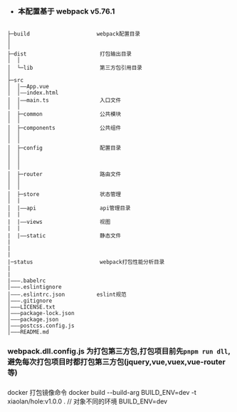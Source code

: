 - ### 本配置基于 webpack v5.76.1

```

├─build                     webpack配置目录
│
│
├─dist                       打包输出目录
│  │
│  └─lib                     第三方包引用目录
│
├─src
│  │——App.vue
│  │——index.html
│  │——main.ts                入口文件
│  │
│  ├─common                  公共模块
│  │
│  ├─components              公共组件
│  │
│  │
│  ├─config                  配置目录
│  │
│  │
│  │
│  ├─router                  路由文件
│  │
│  │
│  ├─store                   状态管理
│  |
│  |——api                    api管理目录
|  |
|  |——views                  视图
|  |
|  |——static                 静态文件
|
|
|
|─status                     webpack打包性能分析目录
|
|
|———.babelrc
│———.eslintignore
│———.eslintrc.json          eslint规范
│———.gitignore
│———LICENSE.txt
│———package-lock.json
│———package.json
│———postcss.config.js
│———README.md

```

### webpack.dll.config.js 为打包第三方包,打包项目前先`pnpm run dll`,避免每次打包项目时都打包第三方包(jquery,vue,vuex,vue-router 等)

###

docker 打包镜像命令
docker build --build-arg BUILD_ENV=dev -t xiaolan/hole:v1.0.0 .
// 对象不同的环境
BUILD_ENV=dev
